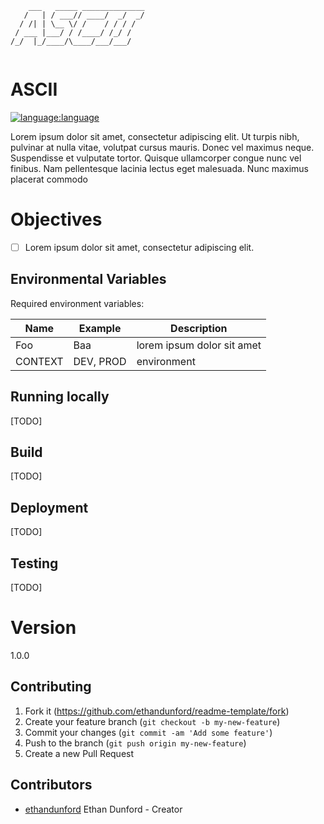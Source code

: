 ```
    ___   _____ ______________
   /   | / ___// ____/  _/  _/
  / /| | \__ \/ /    / / / /  
 / ___ |___/ / /____/ /_/ /   
/_/  |_/____/\____/___/___/   
                              
```
# ASCII

[![language:language](https://img.shields.io/badge/language-language-blue)]()


Lorem ipsum dolor sit amet, consectetur adipiscing elit. Ut turpis nibh, pulvinar at nulla vitae, volutpat cursus mauris. Donec vel maximus neque. Suspendisse et vulputate tortor. Quisque ullamcorper congue nunc vel finibus. Nam pellentesque lacinia lectus eget malesuada. Nunc maximus placerat commodo

# Objectives

- [ ] Lorem ipsum dolor sit amet, consectetur adipiscing elit.

## Environmental Variables

Required environment variables:

| Name        | Example     | Description                   |
| ----------- | -------     | ----------------------------- |
| Foo         | Baa         | lorem ipsum dolor sit amet    |
| CONTEXT     | DEV, PROD   | environment                   |  

## Running locally

[TODO]

## Build

[TODO]

## Deployment

[TODO]

## Testing

[TODO]

# Version

1.0.0

## Contributing

1. Fork it (<https://github.com/ethandunford/readme-template/fork>)
2. Create your feature branch (`git checkout -b my-new-feature`)
3. Commit your changes (`git commit -am 'Add some feature'`)
4. Push to the branch (`git push origin my-new-feature`)
5. Create a new Pull Request

## Contributors
- [ethandunford](https://github.com/ethandunford) Ethan Dunford - Creator